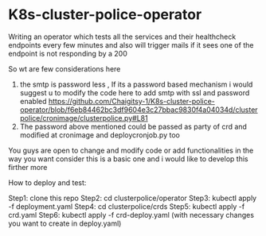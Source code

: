 # K8s-cluster-police-operator
Writing an operator which tests all the services and their healthcheck endpoints every few minutes and also will trigger mails if it sees one of the endpoint is not responding by a 200



So wt are few considerations here

1. the smtp is password less , If its a password based mechanism i would suggest u to modify the code here to add smtp with ssl and password enabled https://github.com/Chaigitsy-1/K8s-cluster-police-operator/blob/f6eb84462bc3df9604e3c27bbac9830f4a04034d/clusterpolice/cronimage/clusterpolice.py#L81
2. The password above mentioned could be passed as party of crd and modified at cronimage and deploycronjob.py too

You guys are open to change and modify code or add functionalities in the way you want consider this is a basic one and i would like to develop this firther more

How to deploy and test:

Step1: clone this repo
Step2: cd clusterpolice/operator
Step3: kubectl apply -f deployment.yaml
Step4: cd clusterpolice/crds
Step5: kubectl apply -f crd.yaml
Step6: kubectl apply -f crd-deploy.yaml (with necessary changes you want to create in deploy.yaml)
